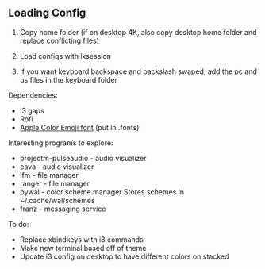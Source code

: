 ## Loading Config

1. Copy home folder (if on desktop 4K, also copy desktop home folder and replace conflicting files)

2. Load configs with lxsession

3. If you want keyboard backspace and backslash swaped, add the pc and us files in the keyboard folder

Dependencies:
* i3 gaps
* Rofi
* [Apple Color Emoji font](https://www.joypixels.com/downloadfonts) (put in .fonts)


Interesting programs to explore:
* projectm-pulseaudio - audio visualizer
* cava - audio visualizer
* lfm - file manager
* ranger - file manager
* pywal - color scheme manager
Stores schemes in ~/.cache/wal/schemes
* franz - messaging service

To do:
* Replace xbindkeys with i3 commands
* Make new terminal based off of theme
* Update i3 config on desktop to have different  colors on stacked
